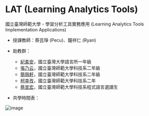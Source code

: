 # LAT (Learning Analytics Tools)
國立臺灣師範大學 - 學習分析工具實務應用 (Learning Analytics Tools Implementation Applications)

- 授課教師：蔡芸琤 (Pecu)、鐘祥仁 (Ryan)
- 助教群：
    * [紀柔安](https://github.com/lowannann)，國立臺灣大學語言所一年級
    * [張乃云](https://github.com/41071119H-Irene/PL)，國立臺灣師範大學科技系二年級
    * [簡珮軒](https://github.com/cpeggy/PL)，國立臺灣師範大學科技系二年級
    * [柯幸孜](https://github.com/Hsing-Tzu/PL)，國立臺灣師範大學科技系二年
    * [蔡昱宏](https://github.com/AndersonTsaiTW/PL-Repo)，國立臺灣師範大學科技系程式語言選讀生
    
- 共學時間表：

![image](https://user-images.githubusercontent.com/19442459/220535962-b949f7cd-05b6-4c89-86ef-8248422e3606.png)

